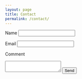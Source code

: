 ```yaml
---
layout: page
title: Contact
permalink: /contact/
---
```


<form action="http://formspree.io/tigerblood@windespair.com" method="post">
  <label for="_name">Name</label>
  <input type="text" name="_name">

  <label for="_replyto">Email</label>
  <input type="email" name="_replyto">

  <label for="body">Comment</label>
  <textarea name="body"></textarea>

  <input type="submit" value="Send">
</form>
